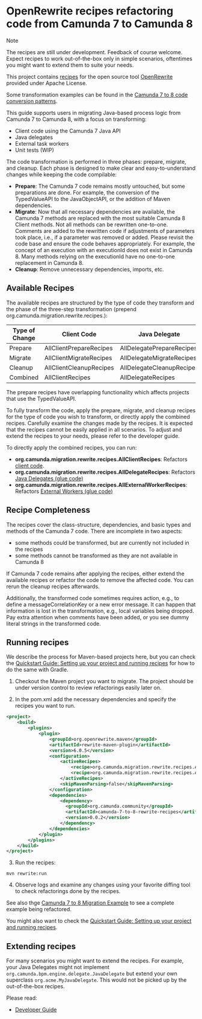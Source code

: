 # OpenRewrite recipes refactoring code from Camunda 7 to Camunda 8 

> [!NOTE]  
> The recipes are still under development. Feedback of course welcome. Expect recipes to work out-of-the-box only in simple scenarios, oftentimes you might want to extend them to suite your needs.

This project contains [recipes](https://docs.openrewrite.org/concepts-and-explanations/recipes) for the open source tool [OpenRewrite](https://docs.openrewrite.org/) provided under Apache License.

Some transformation examples can be found in the [Camunda 7 to 8 code conversion patterns](../patterns/). 

This guide supports users in migrating Java-based process logic from Camunda 7 to Camunda 8, with a focus on transforming:

* Client code using the Camunda 7 Java API
* Java delegates
* External task workers
* Unit tests (WIP)

The code transformation is performed in three phases: prepare, migrate, and cleanup. Each phase is designed to make clear and easy-to-understand changes while keeping the code compilable:

* **Prepare**: The Camunda 7 code remains mostly untouched, but some preparations are done. For example, the conversion of the TypedValueAPI to the JavaObjectAPI, or the addition of Maven dependencies.
* **Migrate**: Now that all necessary dependencies are available, the Camunda 7 methods are replaced with the most suitable Camunda 8 Client methods. Not all methods can be rewritten one-to-one. Comments are added to the rewritten code if adjustments of parameters took place, i.e., if a parameter was removed or added. Please revisit the code base and ensure the code behaves appropriately. For example, the concept of an execution with an executionId does not exist in Camunda 8. Many methods relying on the executionId have no one-to-one replacement in Camunda 8.
* **Cleanup**: Remove unnecessary dependencies, imports, etc.

## Available Recipes

The available recipes are structured by the type of code they transform and the phase of the three-step transformation (prepend org.camunda.migration.rewrite.recipes.):

| Type of Change | Client Code      | Java Delegate | External Worker |
|----------------|------------------| ------------- | --------------- |
| Prepare        | AllClientPrepareRecipes | AllDelegatePrepareRecipes | AllExternalWorkerPrepareRecipes |
| Migrate        | AllClientMigrateRecipes | AllDelegateMigrateRecipes | AllExternalWorkerMigrateRecipes |
| Cleanup        | AllClientCleanupRecipes | AllDelegateCleanupRecipes | AllExternalWorkerCleanupRecipes |
| Combined       | AllClientRecipes | AllDelegateRecipes | AllExternalWorkerRecipes |

The prepare recipes have overlapping functionality which affects projects that use the TypedValueAPI.

To fully transform the code, apply the prepare, migrate, and cleanup recipes for the type of code you wish to transform, or directly apply the combined recipes. Carefully examine the changes made by the recipes. It is expected that the recipes cannot be easily applied in all scenarios. To adjust and extend the recipes to your needs, please refer to the developer guide.

To directly apply the combined recipes, you can run:

* **org.camunda.migration.rewrite.recipes.AllClientRecipes**: Refactors [client code](/patterns/20-client-code).
* **org.camunda.migration.rewrite.recipes.AllDelegateRecipes**: Refactors [Java Delegates (glue code)](/patterns/30-glue-code/10-java-spring-delegate)
* **org.camunda.migration.rewrite.recipes.AllExternalWorkerRecipes**: Refactors [External Workers (glue code)](/patterns/30-glue-code/20-java-spring-external-task-worker)

## Recipe Completeness

The recipes cover the class-structure, dependencies, and basic types and methods of the Camunda 7 code. There are incomplete in two aspects:

* some methods could be transformed, but are currently not included in the recipes
* some methods cannot be transformed as they are not available in Camunda 8

If Camunda 7 code remains after applying the recipes, either extend the available recipes or refactor the code to remove the affected code. You can rerun the cleanup recipes afterwards.

Additionally, the transformed code sometimes requires action, e.g., to define a messageCorrelationKey or a new error message. It can happen that information is lost in the transformation, e.g., local variables being dropped. Pay extra attention when comments have been added, or you see dummy literal strings in the transformed code.

## Running recipes

We describe the process for Maven-based projects here, but you can check the  [Quickstart Guide: Setting up your project and running recipes](https://docs.openrewrite.org/running-recipes/getting-started) for how to do the same with Gradle.

1. Checkout the Maven project you want to migrate. The project should be under version control to review refactorings easily later on.

2. In the pom.xml add the necessary dependencies and specify the recipes you want to run. 

```xml
<project>
    <build>
        <plugins>
            <plugin>
                <groupId>org.openrewrite.maven</groupId>
                <artifactId>rewrite-maven-plugin</artifactId>
                <version>6.0.5</version>
                <configuration>
                    <activeRecipes>
                        <recipe>org.camunda.migration.rewrite.recipes.AllClientRecipes</recipe>
                        <recipe>org.camunda.migration.rewrite.recipes.AllDelegateRecipes</recipe>
                    </activeRecipes>
                    <skipMavenParsing>false</skipMavenParsing>
                </configuration>
                <dependencies>
                    <dependency>
                      <groupId>org.camunda.community</groupId>
                      <artifactId>camunda-7-to-8-rewrite-recipes</artifactId>
                      <version>0.0.2</version>
                    </dependency>
                </dependencies>
            </plugin>
        </plugins>
    </build>
</project>
```

3. Run the recipes:

```shell
mvn rewrite:run
```

4. Observe logs and examine any changes using your favorite diffing tool to check refactorings done by the recipes.

See also thge [Camunda 7 to 8 Migration Example](https://github.com/camunda-community-hub/camunda-7-to-8-migration-example) to see a complete example being refactored.

You might also want to check the [Quickstart Guide: Setting up your project and running recipes](https://docs.openrewrite.org/running-recipes/getting-started).

## Extending recipes

For many scenarios you might want to extend the recipes. For example, your Java Delegates might not implement ` org.camunda.bpm.engine.delegate.JavaDelegate` but extend your own superclass `org.acme.MyJavaDelegate`. This would not be picked up by the out-of-the-box recipes. 

Please read:
- [Developer Guide](developer_guide.md)
